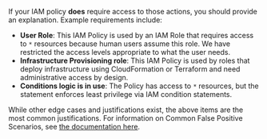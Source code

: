 If your IAM policy **does** require access to those actions, you should provide an explanation. Example requirements include:
* **User Role**: This IAM Policy is used by an IAM Role that requires access to `*` resources because human users assume this role. We have restricted the access levels appropriate to what the user needs.
* **Infrastructure Provisioning role**: This IAM Policy is used by roles that deploy infrastructure using CloudFormation or Terraform and need administrative access by design.
* **Conditions logic is in use**: The Policy has access to `*` resources, but the statement enforces least privilege via IAM condition statements.

While other edge cases and justifications exist, the above items are the most common justifications. For information on Common False Positive Scenarios, see [the documentation here](https://cloudsplaining.readthedocs.io/en/latest/report/triage/#common-false-positive-scenarios).

